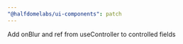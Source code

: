 ```yaml
---
"@halfdomelabs/ui-components": patch
---
```


Add onBlur and ref from useController to controlled fields
